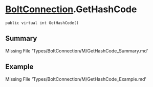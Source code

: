 # [BoltConnection](Types/BoltConnection.md).GetHashCode
`public virtual int GetHashCode()`
## Summary
Missing File 'Types/BoltConnection/M/GetHashCode_Summary.md'
## Example
Missing File 'Types/BoltConnection/M/GetHashCode_Example.md'
